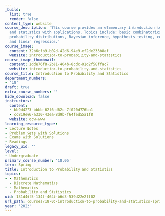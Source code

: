 ```yaml
---
_build:
  list: true
  render: false
content_type: website
course_description: 'This course provides an elementary introduction to probability
  and statistics with applications. Topics include: basic combinatorics, random variables,
  probability distributions, Bayesian inference, hypothesis testing, confidence intervals,
  and linear regression.'
course_image:
  content: 32b6cfb9-b02d-42d6-94e9-ef2de233b8af
  website: introduction-to-probability-and-statistics
course_image_thumbnail:
  content: 1dde76f8-2b81-404b-8cdc-01d2f58ffac7
  website: introduction-to-probability-and-statistics
course_title: Introduction to Probability and Statistics
department_numbers:
- '18'
draft: true
extra_course_numbers: ''
hide_download: false
instructors:
  content:
  - bb9d4273-bbbb-62f6-d62c-7f020d776ba1
  - cc819e66-a330-43ea-8d9b-f64fed55a1f8
  website: ocw-www
learning_resource_types:
- Lecture Notes
- Problem Sets with Solutions
- Exams with Solutions
- Readings
legacy_uid: ''
level:
- Undergraduate
primary_course_number: '18.05'
term: Spring
title: Introduction to Probability and Statistics
topics:
- - Mathematics
  - Discrete Mathematics
- - Mathematics
  - Probability and Statistics
uid: 131d46f5-134f-464b-b6d3-539d22e2ff02
url_path: courses/18-05-introduction-to-probability-and-statistics-spring-2022
year: '2022'
---
```

